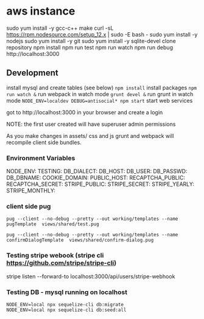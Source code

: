 # aws instance
sudo yum install -y gcc-c++ make
curl -sL https://rpm.nodesource.com/setup_12.x | sudo -E bash -
sudo yum install -y nodejs
sudo yum install -y git
sudo yum install -y sqlite-devel
clone repository
npm install
npm run test
npm run watch
npm run debug
http://localhost:3000

## Development
install mysql and create tables (see below)
`npm install` install packages
`npm run watch &` run webpack in watch mode
`grunt devel &` run grunt in watch mode
`NODE_ENV=localdev DEBUG=antisocial* npm start` start web services

got to http://localhost:3000 in your browser and create a login

NOTE: the first user created will have superuser admin permissions

As you make changes in assets/ css and js grunt and webpack will recompile client side bundles.

### Environment Variables
NODE_ENV:
TESTING:
DB_DIALECT:
DB_HOST:
DB_USER:
DB_PASSWD:
DB_DBNAME:
COOKIE_DOMAIN:
PUBLIC_HOST:
RECAPTCHA_PUBLIC:
RECAPTCHA_SECRET:
STRIPE_PUBLIC:
STRIPE_SECRET:
STRIPE_YEARLY:
STRIPE_MONTHLY:

### client side pug
```
pug --client --no-debug --pretty --out working/templates --name pugTemplate  views/shared/test.pug

pug --client --no-debug --pretty --out working/templates --name confirmDialogTemplate  views/shared/confirm-dialog.pug
```

### Testing stripe webook (stripe cli https://github.com/stripe/stripe-cli)
stripe listen --forward-to localhost:3000/api/users/stripe-webhook

### Testing DB - mysql running on localhost

```
NODE_ENV=local npx sequelize-cli db:migrate
NODE_ENV=local npx sequelize-cli db:seed:all
```
